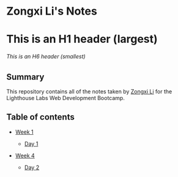 # Zongxi Li's Notes
# This is an H1 header (largest)
###### This is an H6 header (smallest)
## Summary 
This repository contains all of the notes taken by [Zongxi Li](https://github.com/zongxili) for the Lighthouse Labs Web Development Bootcamp.

## Table of contents
* [Week 1](/Week_1)
  * [Day 1](/Week_1/Day_1)


* [Week 4](/Week_4)
  * [Day 2](/Week_4/d2)